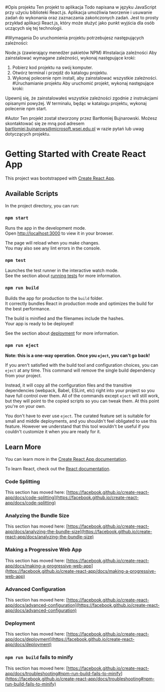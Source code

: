 #Opis projektu
Ten projekt to aplikacja Todo napisana w języku JavaScript przy użyciu biblioteki React.js. Aplikacja umożliwia tworzenie i usuwanie zadań do wykonania oraz zaznaczania zakończonych zadań. Jest to prosty przykład aplikacji React.js, który może służyć jako punkt wyjścia dla osób uczących się tej technologii.

#Wymagania
Do uruchomienia projektu potrzebujesz następujących zależności:

Node.js (zawierający menedżer pakietów NPM)
#Instalacja zależności
Aby zainstalować wymagane zależności, wykonaj następujące kroki:

1. Pobierz kod projektu na swój komputer.
2. Otwórz terminal i przejdź do katalogu projektu.
3. Wykonaj polecenie npm install, aby zainstalować wszystkie zależności.
#Uruchamianie projektu
Aby uruchomić projekt, wykonaj następujące kroki:

Upewnij się, że zainstalowałeś wszystkie zależności zgodnie z instrukcjami opisanymi powyżej.
W terminalu, będąc w katalogu projektu, wykonaj polecenie npm start.


#Autor 
Ten projekt został stworzony przez Bartłomiej Bujnarowski. Możesz skontaktować się ze mną pod adresem bartlomiej.bujnarows@microsoft.wsei.edu.pl w razie pytań lub uwag dotyczących projektu.












# Getting Started with Create React App

This project was bootstrapped with [Create React App](https://github.com/facebook/create-react-app).

## Available Scripts

In the project directory, you can run:

### `npm start`

Runs the app in the development mode.\
Open [http://localhost:3000](http://localhost:3000) to view it in your browser.

The page will reload when you make changes.\
You may also see any lint errors in the console.

### `npm test`

Launches the test runner in the interactive watch mode.\
See the section about [running tests](https://facebook.github.io/create-react-app/docs/running-tests) for more information.

### `npm run build`

Builds the app for production to the `build` folder.\
It correctly bundles React in production mode and optimizes the build for the best performance.

The build is minified and the filenames include the hashes.\
Your app is ready to be deployed!

See the section about [deployment](https://facebook.github.io/create-react-app/docs/deployment) for more information.

### `npm run eject`

**Note: this is a one-way operation. Once you `eject`, you can't go back!**

If you aren't satisfied with the build tool and configuration choices, you can `eject` at any time. This command will remove the single build dependency from your project.

Instead, it will copy all the configuration files and the transitive dependencies (webpack, Babel, ESLint, etc) right into your project so you have full control over them. All of the commands except `eject` will still work, but they will point to the copied scripts so you can tweak them. At this point you're on your own.

You don't have to ever use `eject`. The curated feature set is suitable for small and middle deployments, and you shouldn't feel obligated to use this feature. However we understand that this tool wouldn't be useful if you couldn't customize it when you are ready for it.

## Learn More

You can learn more in the [Create React App documentation](https://facebook.github.io/create-react-app/docs/getting-started).

To learn React, check out the [React documentation](https://reactjs.org/).

### Code Splitting

This section has moved here: [https://facebook.github.io/create-react-app/docs/code-splitting](https://facebook.github.io/create-react-app/docs/code-splitting)

### Analyzing the Bundle Size

This section has moved here: [https://facebook.github.io/create-react-app/docs/analyzing-the-bundle-size](https://facebook.github.io/create-react-app/docs/analyzing-the-bundle-size)

### Making a Progressive Web App

This section has moved here: [https://facebook.github.io/create-react-app/docs/making-a-progressive-web-app](https://facebook.github.io/create-react-app/docs/making-a-progressive-web-app)

### Advanced Configuration

This section has moved here: [https://facebook.github.io/create-react-app/docs/advanced-configuration](https://facebook.github.io/create-react-app/docs/advanced-configuration)

### Deployment

This section has moved here: [https://facebook.github.io/create-react-app/docs/deployment](https://facebook.github.io/create-react-app/docs/deployment)

### `npm run build` fails to minify

This section has moved here: [https://facebook.github.io/create-react-app/docs/troubleshooting#npm-run-build-fails-to-minify](https://facebook.github.io/create-react-app/docs/troubleshooting#npm-run-build-fails-to-minify)
